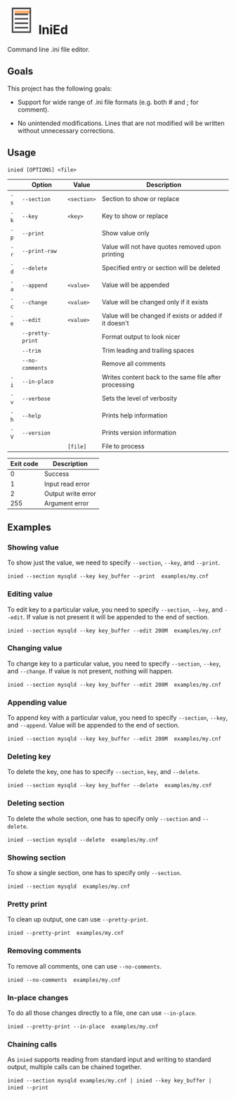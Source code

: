 ![IniEd](ICON.png) IniEd
========================

Command line .ini file editor.


## Goals ##

This project has the following goals:

* Support for wide range of .ini file formats (e.g. both # and ; for comment).

* No unintended modifications. Lines that are not modified will be written
  without unnecessary corrections.


## Usage ##

    inied [OPTIONS] <file>

|      | Option           | Value       | Description                                            |
|------|------------------|-------------|--------------------------------------------------------|
| `-s` | `--section`      | `<section>` | Section to show or replace                             |
| `-k` | `--key`          | `<key>`     | Key to show or replace                                 |
| `-p` | `--print`        |             | Show value only                                        |
| `-r` | `--print-raw`    |             | Value will not have quotes removed upon printing       |
| `-d` | `--delete`       |             | Specified entry or section will be deleted             |
| `-a` | `--append`       | `<value>`   | Value will be appended                                 |
| `-c` | `--change`       | `<value>`   | Value will be changed only if it exists                |
| `-e` | `--edit`         | `<value>`   | Value will be changed if exists or added if it doesn't |
|      | `--pretty-print` |             | Format output to look nicer                            |
|      | `--trim`         |             | Trim leading and trailing spaces                       |
|      | `--no-comments`  |             | Remove all comments                                    |
| `-i` | `--in-place`     |             | Writes content back to the same file after processing  |
| `-v` | `--verbose`      |             | Sets the level of verbosity                            |
| `-h` | `--help`         |             | Prints help information                                |
| `-V` | `--version`      |             | Prints version information                             |
|      |                  | `[file]`    | File to process                                        |

| Exit code | Description        |
|-----------|--------------------|
| 0         | Success            |
| 1         | Input read error   |
| 2         | Output write error |
| 255       | Argument error     |


## Examples ##

### Showing value ###

To show just the value, we need to specify `--section`, `--key`, and `--print`.

    inied --section mysqld --key key_buffer --print  examples/my.cnf

### Editing value ###

To edit key to a particular value, you need to specify `--section`, `--key`, and
`--edit`. If value is not present it will be appended to the end of section.

    inied --section mysqld --key key_buffer --edit 200M  examples/my.cnf

### Changing value ###

To change key to a particular value, you need to specify `--section`, `--key`,
and `--change`. If value is not present, nothing will happen.

    inied --section mysqld --key key_buffer --edit 200M  examples/my.cnf

### Appending value ###

To append key with a particular value, you need to specify `--section`, `--key`,
and `--append`. Value will be appended to the end of section.

    inied --section mysqld --key key_buffer --edit 200M  examples/my.cnf

### Deleting key ###

To delete the key, one has to specify `--section`, `key`, and `--delete`.

    inied --section mysqld --key key_buffer --delete  examples/my.cnf

### Deleting section ###

To delete the whole section, one has to specify only `--section` and `--delete`.

    inied --section mysqld --delete  examples/my.cnf

### Showing section ###

To show a single section, one has to specify only `--section`.

    inied --section mysqld  examples/my.cnf

### Pretty print ###

To clean up output, one can use `--pretty-print`.

    inied --pretty-print  examples/my.cnf

### Removing comments ###

To remove all comments, one can use `--no-comments`.

    inied --no-comments  examples/my.cnf

### In-place changes ###

To do all those changes directly to a file, one can use `--in-place`.

    inied --pretty-print --in-place  examples/my.cnf

### Chaining calls ###

As `inied` supports reading from standard input and writing to standard output,
multiple calls can be chained together.

    inied --section mysqld examples/my.cnf | inied --key key_buffer | inied --print
